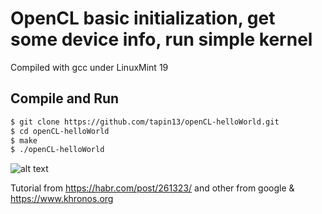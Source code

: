 # OpenCL basic initialization, get some device info, run simple kernel 

Compiled with gcc under LinuxMint 19

## Compile and Run

```sh
$ git clone https://github.com/tapin13/openCL-helloWorld.git
$ cd openCL-helloWorld
$ make
$ ./openCL-helloWorld
```

![alt text](https://github.com/tapin13/openCL-helloWorld/blob/master/Screenshot.png)

Tutorial from https://habr.com/post/261323/ and other from google & https://www.khronos.org